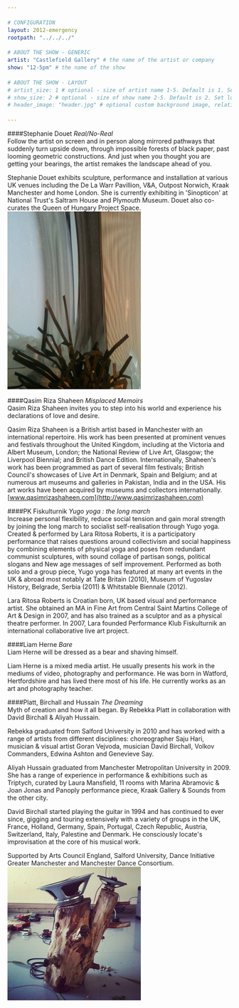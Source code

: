 ```yaml
---

# CONFIGURATION
layout: 2012-emergency
rootpath: "../../../"

# ABOUT THE SHOW - GENERIC
artist: "Castlefield Gallery" # the name of the artist or company
show: "12-5pm" # the name of the show

# ABOUT THE SHOW - LAYOUT
# artist_size: 1 # optional - size of artist name 1-5. Default is 1. Set longer names to lower values
# show_size: 2 # optional - size of show name 2-5. Default is 2. Set longer names to lower values
# header_image: "header.jpg" # optional custom background image, relative to current page

---
```


####Stephanie Douet *Real/No-Real*    
Follow the artist on screen and in person along mirrored pathways that suddenly turn upside down, through impossible forests of black paper, past looming geometric constructions. And just when you thought you are getting your bearings, the artist remakes the landscape ahead of you.    

Stephanie Douet exhibits sculpture, performance and installation at various UK venues including the De La Warr Pavillion, V&A, Outpost Norwich, Kraak Manchester and home London. She is currently exhibiting in 'Sinopticon' at National Trust's Saltram House and Plymouth Museum. Douet also co-curates the Queen of Hungary Project Space.    
![Stephanie Douet](Douet.jpg)


####Qasim Riza Shaheen	*Misplaced Memoirs*    
Qasim Riza Shaheen invites you to step into his world and experience his declarations of love and desire.    

Qasim Riza Shaheen is a British artist based in Manchester with an international repertoire. His work has been presented at prominent venues and festivals throughout the United Kingdom, including at the Victoria and Albert Museum, London; the National Review of Live Art, Glasgow; the Liverpool Biennial; and British Dance Edition. Internationally, Shaheen's work has been programmed as part of several film festivals; British Council's showcases of Live Art in Denmark, Spain and Belgium; and at numerous art museums and galleries in Pakistan, India and in the USA. His art works have been acquired by museums and collectors internationally.     
[www.qasimrizashaheen.com](http://www.qasimrizashaheen.com)    


####PK Fiskulturnik	*Yugo yoga : the long march*    
Increase personal flexibility, reduce social tension and gain moral strength by joining the long march to socialist self-realisation through Yugo yoga.  Created & performed by Lara Ritosa Roberts, it is a participatory performance that raises questions around collectivism and social happiness by combining elements of physical yoga and poses from redundant communist sculptures, with sound collage of partisan songs, political slogans and New age messages of self improvement. Performed as both solo and a group piece, Yugo yoga has featured at many art events in the UK & abroad most notably at Tate Britain (2010), Museum of Yugoslav History, Belgrade, Serbia (2011) & Whitstable Biennale (2012).    

Lara Ritosa Roberts is Croatian born, UK based visual and performance artist. She obtained an MA in Fine Art from Central Saint Martins College of Art & Design in 2007, and has also trained as a sculptor and as a physical theatre performer. In 2007, Lara founded Performance Klub Fiskulturnik an international collaborative live art project.    


####Liam Herne	*Bare*    
Liam Herne will be dressed as a bear and shaving himself.    

Liam Herne is a mixed media artist.  He usually presents his work in the mediums of video, photography and performance.  He was born in Watford, Hertfordshire and has lived there most of his life.  He currently works as an art and photography teacher.    


####Platt, Birchall and Hussain	*The Dreaming*    
Myth of creation and how it all began. By Rebekka Platt in collaboration with David Birchall & Aliyah Hussain.    

Rebekka graduated from Salford University in 2010 and has worked with a range of artists from different disciplines: choreographer Saju Hari, musician & visual artist Goran Vejvoda, musician David Birchall, Volkov Commanders, Edwina Ashton and Genevieve Say.    

Aliyah Hussain graduated from Manchester Metropolitan University in 2009. She has a range of experience in performance & exhibitions such as Triptych, curated by Laura Mansfield, 11 rooms with Marina Abramovic & Joan Jonas and Panoply performance piece, Kraak Gallery & Sounds from the other city.     

David Birchall started playing the guitar in 1994 and has continued to ever since, gigging and touring extensively with a variety of groups in the UK, France, Holland, Germany, Spain, Portugal, Czech Republic, Austria, Switzerland, Italy, Palestine and Denmark. He consciously locate's improvisation at the core of his musical work.    

Supported by Arts Council England, Salford University, Dance Initiative Greater Manchester and Manchester Dance Consortium.    
![The Dreaming](dreaming.png)